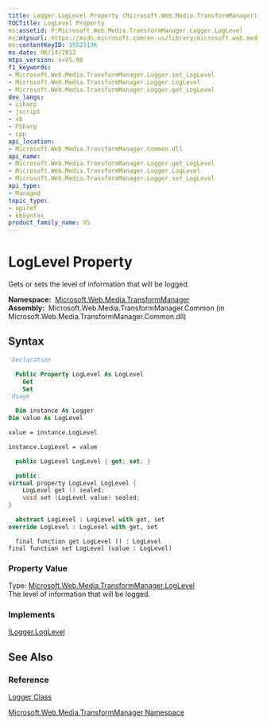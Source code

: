 ```yaml
---
title: Logger.LogLevel Property (Microsoft.Web.Media.TransformManager)
TOCTitle: LogLevel Property
ms:assetid: P:Microsoft.Web.Media.TransformManager.Logger.LogLevel
ms:mtpsurl: https://msdn.microsoft.com/en-us/library/microsoft.web.media.transformmanager.logger.loglevel(v=VS.90)
ms:contentKeyID: 35521136
ms.date: 06/14/2012
mtps_version: v=VS.90
f1_keywords:
- Microsoft.Web.Media.TransformManager.Logger.set_LogLevel
- Microsoft.Web.Media.TransformManager.Logger.LogLevel
- Microsoft.Web.Media.TransformManager.Logger.get_LogLevel
dev_langs:
- csharp
- jscript
- vb
- FSharp
- cpp
api_location:
- Microsoft.Web.Media.TransformManager.Common.dll
api_name:
- Microsoft.Web.Media.TransformManager.Logger.get_LogLevel
- Microsoft.Web.Media.TransformManager.Logger.LogLevel
- Microsoft.Web.Media.TransformManager.Logger.set_LogLevel
api_type:
- Managed
topic_type:
- apiref
- kbSyntax
product_family_name: VS
---
```


# LogLevel Property

Gets or sets the level of information that will be logged.

**Namespace:**  [Microsoft.Web.Media.TransformManager](microsoft-web-media-transformmanager-namespace.md)  
**Assembly:**  Microsoft.Web.Media.TransformManager.Common (in Microsoft.Web.Media.TransformManager.Common.dll)

## Syntax

```vb
'Declaration

  Public Property LogLevel As LogLevel
    Get
    Set
'Usage

  Dim instance As Logger
Dim value As LogLevel

value = instance.LogLevel

instance.LogLevel = value
```

```csharp
  public LogLevel LogLevel { get; set; }
```

```cpp
  public:
virtual property LogLevel LogLevel {
    LogLevel get () sealed;
    void set (LogLevel value) sealed;
}
```

``` fsharp
  abstract LogLevel : LogLevel with get, set
override LogLevel : LogLevel with get, set
```

```jscript
  final function get LogLevel () : LogLevel
final function set LogLevel (value : LogLevel)
```

### Property Value

Type: [Microsoft.Web.Media.TransformManager.LogLevel](loglevel-enumeration-microsoft-web-media-transformmanager.md)  
The level of information that will be logged.  

### Implements

[ILogger.LogLevel](ilogger-loglevel-property-microsoft-web-media-transformmanager.md)  

## See Also

### Reference

[Logger Class](logger-class-microsoft-web-media-transformmanager.md)

[Microsoft.Web.Media.TransformManager Namespace](microsoft-web-media-transformmanager-namespace.md)

